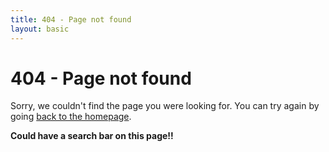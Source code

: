 ```yaml
---
title: 404 - Page not found
layout: basic
---
```


# 404 - Page not found
Sorry, we couldn't find the page you were looking for. You can try again by going [back to the homepage]({{site.url}}).


**Could have a search bar on this page!!**
